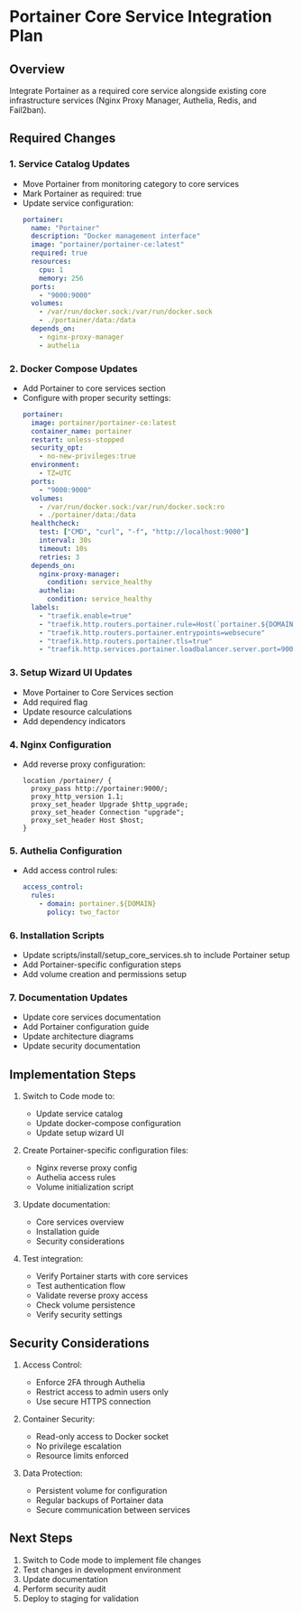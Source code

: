 # Portainer Core Service Integration Plan

## Overview
Integrate Portainer as a required core service alongside existing core infrastructure services (Nginx Proxy Manager, Authelia, Redis, and Fail2ban).

## Required Changes

### 1. Service Catalog Updates
- Move Portainer from monitoring category to core services
- Mark Portainer as required: true
- Update service configuration:
  ```yaml
  portainer:
    name: "Portainer"
    description: "Docker management interface"
    image: "portainer/portainer-ce:latest"
    required: true
    resources:
      cpu: 1
      memory: 256
    ports:
      - "9000:9000"
    volumes:
      - /var/run/docker.sock:/var/run/docker.sock
      - ./portainer/data:/data
    depends_on:
      - nginx-proxy-manager
      - authelia
  ```

### 2. Docker Compose Updates
- Add Portainer to core services section
- Configure with proper security settings:
  ```yaml
  portainer:
    image: portainer/portainer-ce:latest
    container_name: portainer
    restart: unless-stopped
    security_opt:
      - no-new-privileges:true
    environment:
      - TZ=UTC
    ports:
      - "9000:9000"
    volumes:
      - /var/run/docker.sock:/var/run/docker.sock:ro
      - ./portainer/data:/data
    healthcheck:
      test: ["CMD", "curl", "-f", "http://localhost:9000"]
      interval: 30s
      timeout: 10s
      retries: 3
    depends_on:
      nginx-proxy-manager:
        condition: service_healthy
      authelia:
        condition: service_healthy
    labels:
      - "traefik.enable=true"
      - "traefik.http.routers.portainer.rule=Host(`portainer.${DOMAIN}`)"
      - "traefik.http.routers.portainer.entrypoints=websecure"
      - "traefik.http.routers.portainer.tls=true"
      - "traefik.http.services.portainer.loadbalancer.server.port=9000"
  ```

### 3. Setup Wizard UI Updates
- Move Portainer to Core Services section
- Add required flag
- Update resource calculations
- Add dependency indicators

### 4. Nginx Configuration
- Add reverse proxy configuration:
  ```nginx
  location /portainer/ {
    proxy_pass http://portainer:9000/;
    proxy_http_version 1.1;
    proxy_set_header Upgrade $http_upgrade;
    proxy_set_header Connection "upgrade";
    proxy_set_header Host $host;
  }
  ```

### 5. Authelia Configuration
- Add access control rules:
  ```yaml
  access_control:
    rules:
      - domain: portainer.${DOMAIN}
        policy: two_factor
  ```

### 6. Installation Scripts
- Update scripts/install/setup_core_services.sh to include Portainer setup
- Add Portainer-specific configuration steps
- Add volume creation and permissions setup

### 7. Documentation Updates
- Update core services documentation
- Add Portainer configuration guide
- Update architecture diagrams
- Update security documentation

## Implementation Steps

1. Switch to Code mode to:
   - Update service catalog
   - Update docker-compose configuration
   - Update setup wizard UI

2. Create Portainer-specific configuration files:
   - Nginx reverse proxy config
   - Authelia access rules
   - Volume initialization script

3. Update documentation:
   - Core services overview
   - Installation guide
   - Security considerations

4. Test integration:
   - Verify Portainer starts with core services
   - Test authentication flow
   - Validate reverse proxy access
   - Check volume persistence
   - Verify security settings

## Security Considerations

1. Access Control:
   - Enforce 2FA through Authelia
   - Restrict access to admin users only
   - Use secure HTTPS connection

2. Container Security:
   - Read-only access to Docker socket
   - No privilege escalation
   - Resource limits enforced

3. Data Protection:
   - Persistent volume for configuration
   - Regular backups of Portainer data
   - Secure communication between services

## Next Steps

1. Switch to Code mode to implement file changes
2. Test changes in development environment
3. Update documentation
4. Perform security audit
5. Deploy to staging for validation